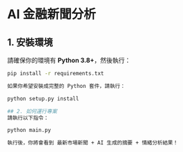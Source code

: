 # AI 金融新聞分析

## 1. 安裝環境
請確保你的環境有 **Python 3.8+**，然後執行：
```bash
pip install -r requirements.txt

如果你希望安裝成完整的 Python 套件，請執行：

python setup.py install

## 2. 如何運行專案
請執行以下指令：

python main.py

執行後，你將會看到 最新市場新聞 + AI 生成的摘要 + 情緒分析結果！
